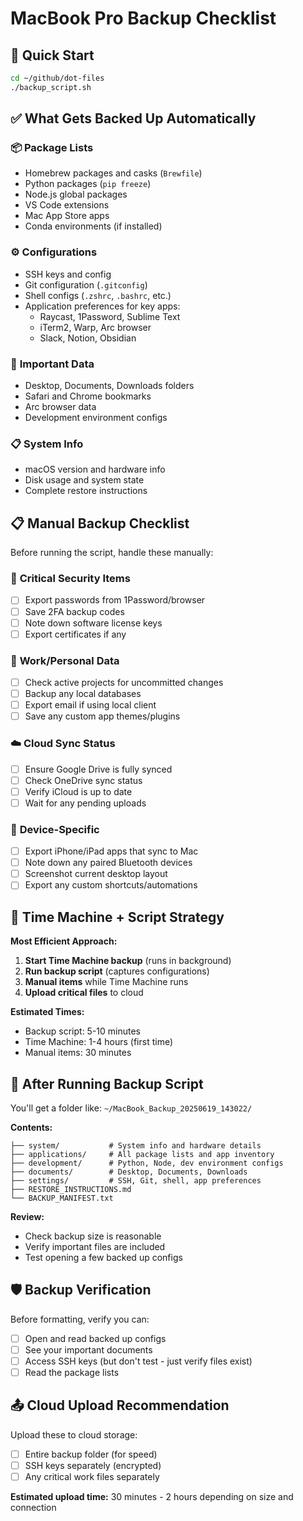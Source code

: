 # MacBook Pro Backup Checklist

## 🚀 Quick Start
```bash
cd ~/github/dot-files
./backup_script.sh
```

## ✅ What Gets Backed Up Automatically

### 📦 **Package Lists**
- Homebrew packages and casks (`Brewfile`)
- Python packages (`pip freeze`)
- Node.js global packages
- VS Code extensions
- Mac App Store apps
- Conda environments (if installed)

### ⚙️ **Configurations**
- SSH keys and config
- Git configuration (`.gitconfig`)
- Shell configs (`.zshrc`, `.bashrc`, etc.)
- Application preferences for key apps:
  - Raycast, 1Password, Sublime Text
  - iTerm2, Warp, Arc browser
  - Slack, Notion, Obsidian

### 📁 **Important Data**
- Desktop, Documents, Downloads folders
- Safari and Chrome bookmarks
- Arc browser data
- Development environment configs

### 📋 **System Info**
- macOS version and hardware info
- Disk usage and system state
- Complete restore instructions

## 📋 **Manual Backup Checklist**

Before running the script, handle these manually:

### 🔐 **Critical Security Items**
- [ ] Export passwords from 1Password/browser
- [ ] Save 2FA backup codes
- [ ] Note down software license keys
- [ ] Export certificates if any

### 💼 **Work/Personal Data**
- [ ] Check active projects for uncommitted changes
- [ ] Backup any local databases
- [ ] Export email if using local client
- [ ] Save any custom app themes/plugins

### ☁️ **Cloud Sync Status**
- [ ] Ensure Google Drive is fully synced
- [ ] Check OneDrive sync status
- [ ] Verify iCloud is up to date
- [ ] Wait for any pending uploads

### 📱 **Device-Specific**
- [ ] Export iPhone/iPad apps that sync to Mac
- [ ] Note down any paired Bluetooth devices
- [ ] Screenshot current desktop layout
- [ ] Export any custom shortcuts/automations

## 🎯 **Time Machine + Script Strategy**

**Most Efficient Approach:**
1. **Start Time Machine backup** (runs in background)
2. **Run backup script** (captures configurations)
3. **Manual items** while Time Machine runs
4. **Upload critical files** to cloud

**Estimated Times:**
- Backup script: 5-10 minutes
- Time Machine: 1-4 hours (first time)
- Manual items: 30 minutes

## 🔄 **After Running Backup Script**

You'll get a folder like: `~/MacBook_Backup_20250619_143022/`

**Contents:**
```
├── system/           # System info and hardware details
├── applications/     # All package lists and app inventory  
├── development/      # Python, Node, dev environment configs
├── documents/        # Desktop, Documents, Downloads
├── settings/         # SSH, Git, shell, app preferences
├── RESTORE_INSTRUCTIONS.md
└── BACKUP_MANIFEST.txt
```

**Review:**
- Check backup size is reasonable
- Verify important files are included
- Test opening a few backed up configs

## 🛡️ **Backup Verification**

Before formatting, verify you can:
- [ ] Open and read backed up configs
- [ ] See your important documents
- [ ] Access SSH keys (but don't test - just verify files exist)
- [ ] Read the package lists

## 📤 **Cloud Upload Recommendation**

Upload these to cloud storage:
- [ ] Entire backup folder (for speed)
- [ ] SSH keys separately (encrypted)
- [ ] Any critical work files separately

**Estimated upload time:** 30 minutes - 2 hours depending on size and connection
